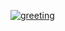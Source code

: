 [![greeting](https://github.com/Mikhail-o0/my-first-workflow/actions/workflows/greeting.yml/badge.svg)](https://github.com/Mikhail-o0/my-first-workflow/actions/workflows/greeting.yml)